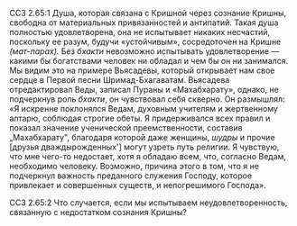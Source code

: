 ССЗ 2.65:1	Душа, которая связана с Кришной через сознание Кришны, свободна от материальных привязанностей и антипатий. Такая душа полностью удовлетворена, она не испытывает никаких несчастий, поскольку ее разум, будучи «устойчивым», сосредоточен на Кришне _(мат-парах)._ Без _бхакти_ невозможно испытывать удовлетворение — какими бы богатствами человек ни обладал и чем бы он ни занимался. Мы видим это на примере Вьясадевы, который открывает нам свое сердце в Первой песни Шримад-Бхагаватам. Вьясадева отредактировал Веды, записал Пураны и «Махабхарату», однако, не подчеркнув роль _бхакти_, он чувствовал себя скверно. Он размышлял: «Я искренне поклонялся Ведам, духовным учителям и жертвенному алтарю, соблюдая строгие обеты. Я придерживался всех правил и показал значение ученической преемственности, составив „Махабхарату", благодаря которой даже женщины, _шудры_ и прочие [друзья дваждырожденных'] могут узреть путь религии. Я чувствую, что мне чего-то недостает, хотя я обладаю всем, что, согласно Ведам, необходимо человеку. Возможно, причина этого в том, что я не подчеркнул важность преданного служения Господу, которое привлекает и совершенных существ, и непогрешимого Господа».

ССЗ 2.65:2	Что случается, если мы испытываем неудовлетворенность, связанную с недостатком сознания Кришны?